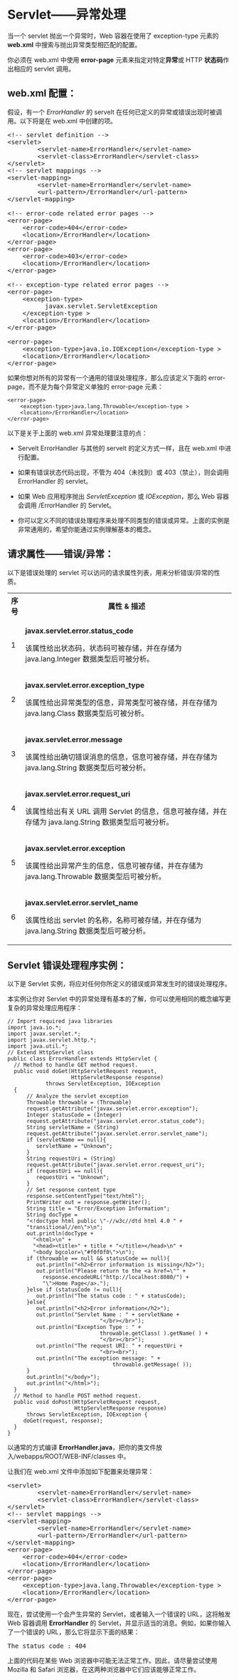 # Servlet——异常处理

当一个 servlet 抛出一个异常时，Web 容器在使用了 exception-type 元素的 **web.xml** 中搜索与抛出异常类型相匹配的配置。

你必须在 web.xml 中使用 **error-page** 元素来指定对特定**异常**或 HTTP **状态码**作出相应的 servlet 调用。

## web.xml 配置：

假设，有一个 *ErrorHandler* 的 servelt 在任何已定义的异常或错误出现时被调用。以下将是在 web.xml 中创建的项。

<pre class="prettyprint notranslate">
&lt;!-- servlet definition --&gt;
&lt;servlet&gt;
        &lt;servlet-name&gt;ErrorHandler&lt;/servlet-name&gt;
        &lt;servlet-class&gt;ErrorHandler&lt;/servlet-class&gt;
&lt;/servlet&gt;
&lt;!-- servlet mappings --&gt;
&lt;servlet-mapping&gt;
        &lt;servlet-name&gt;ErrorHandler&lt;/servlet-name&gt;
        &lt;url-pattern&gt;/ErrorHandler&lt;/url-pattern&gt;
&lt;/servlet-mapping&gt;

&lt;!-- error-code related error pages --&gt;
&lt;error-page&gt;
    &lt;error-code&gt;404&lt;/error-code&gt;
    &lt;location&gt;/ErrorHandler&lt;/location&gt;
&lt;/error-page&gt;
&lt;error-page&gt;
    &lt;error-code&gt;403&lt;/error-code&gt;
    &lt;location&gt;/ErrorHandler&lt;/location&gt;
&lt;/error-page&gt;

&lt;!-- exception-type related error pages --&gt;
&lt;error-page&gt;
    &lt;exception-type&gt;
          javax.servlet.ServletException
    &lt;/exception-type &gt;
    &lt;location&gt;/ErrorHandler&lt;/location&gt;
&lt;/error-page&gt;

&lt;error-page&gt;
    &lt;exception-type&gt;java.io.IOException&lt;/exception-type &gt;
    &lt;location&gt;/ErrorHandler&lt;/location&gt;
&lt;/error-page&gt;
</pre>


如果你想对所有的异常有一个通用的错误处理程序，那么应该定义下面的 error-page，而不是为每个异常定义单独的 error-page 元素：

``` 
<error-page>
    <exception-type>java.lang.Throwable</exception-type >
    <location>/ErrorHandler</location>
</error-page>
```

以下是关于上面的 web.xml 异常处理要注意的点：

- Servelt ErrorHandler 与其他的 servelt 的定义方式一样，且在 web.xml 中进行配置。

- 如果有错误状态代码出现，不管为 404（未找到）或 403（禁止），则会调用 ErrorHandler 的 servlet。

- 如果 Web 应用程序抛出 *ServletException* 或 *IOException*，那么 Web 容器会调用 /ErrorHandler 的 Servlet。

- 你可以定义不同的错误处理程序来处理不同类型的错误或异常。上面的实例是非常通用的，希望你能通过实例理解基本的概念。

## 请求属性——错误/异常：

以下是错误处理的 servlet 可以访问的请求属性列表，用来分析错误/异常的性质。

<table class="table table-bordered">
<tr><th style="width:5%">序号</th><th>属性 &amp; 描述</th></tr>
<tr><td>1</td><td><p><b>javax.servlet.error.status_code</b></p>
<p>该属性给出状态码，状态码可被存储，并在存储为 java.lang.Integer 数据类型后可被分析。</p></td></tr>
<tr><td>2</td><td><p><b>javax.servlet.error.exception_type</b></p>
<p>该属性给出异常类型的信息，异常类型可被存储，并在存储为 java.lang.Class 数据类型后可被分析。</p></td></tr>
<tr><td>3</td><td><p><b>javax.servlet.error.message</b></p>
<p>该属性给出确切错误消息的信息，信息可被存储，并在存储为 java.lang.String 数据类型后可被分析。</p></td></tr>
<tr><td>4</td><td><p><b>javax.servlet.error.request_uri</b></p>
<p>该属性给出有关 URL 调用 Servlet 的信息，信息可被存储，并在存储为 java.lang.String 数据类型后可被分析。</p></td></tr>
<tr><td>5</td><td><p><b>javax.servlet.error.exception</b></p>
<p>该属性给出异常产生的信息，信息可被存储，并在存储为 java.lang.Throwable 数据类型后可被分析。</p></td></tr>
<tr><td>6</td><td><p><b>javax.servlet.error.servlet_name</b></p>
<p>该属性给出 servlet 的名称，名称可被存储，并在存储为 java.lang.String 数据类型后可被分析。</p></td></tr>
</table> 

## Servlet 错误处理程序实例：

以下是 Servlet 实例，将应对任何你所定义的错误或异常发生时的错误处理程序。

本实例让你对 Servlet 中的异常处理有基本的了解，你可以使用相同的概念编写更复杂的异常处理应用程序：

``` 
// Import required java libraries
import java.io.*;
import javax.servlet.*;
import javax.servlet.http.*;
import java.util.*;
// Extend HttpServlet class
public class ErrorHandler extends HttpServlet {
  // Method to handle GET method request.
  public void doGet(HttpServletRequest request,
                    HttpServletResponse response)
            throws ServletException, IOException
  {
      // Analyze the servlet exception       
      Throwable throwable = (Throwable)
      request.getAttribute("javax.servlet.error.exception");
      Integer statusCode = (Integer)
      request.getAttribute("javax.servlet.error.status_code");
      String servletName = (String)
      request.getAttribute("javax.servlet.error.servlet_name");
      if (servletName == null){
         servletName = "Unknown";
      }
      String requestUri = (String)
      request.getAttribute("javax.servlet.error.request_uri");
      if (requestUri == null){
         requestUri = "Unknown";
      }
      // Set response content type
      response.setContentType("text/html");
      PrintWriter out = response.getWriter();
	  String title = "Error/Exception Information";
      String docType =
      "<!doctype html public \"-//w3c//dtd html 4.0 " +
      "transitional//en\">\n";
      out.println(docType +
        "<html>\n" +
        "<head><title>" + title + "</title></head>\n" +
        "<body bgcolor=\"#f0f0f0\">\n");
      if (throwable == null && statusCode == null){
         out.println("<h2>Error information is missing</h2>");
         out.println("Please return to the <a href=\"" + 
           response.encodeURL("http://localhost:8080/") + 
           "\">Home Page</a>.");
      }else if (statusCode != null){
         out.println("The status code : " + statusCode);
      }else{
         out.println("<h2>Error information</h2>");
         out.println("Servlet Name : " + servletName + 
                             "</br></br>");
         out.println("Exception Type : " + 
                             throwable.getClass( ).getName( ) + 
                             "</br></br>");
         out.println("The request URI: " + requestUri + 
                             "<br><br>");
         out.println("The exception message: " + 
                                 throwable.getMessage( ));
      }
      out.println("</body>");
      out.println("</html>");
  }
  // Method to handle POST method request.
  public void doPost(HttpServletRequest request,
                     HttpServletResponse response)
      throws ServletException, IOException {
     doGet(request, response);
  }
}
```

以通常的方式编译 **ErrorHandler.java**，把你的类文件放入<Tomcat-installation-directory>/webapps/ROOT/WEB-INF/classes 中。

让我们在 web.xml 文件中添加如下配置来处理异常：

<pre class="prettyprint notranslate">
&lt;servlet&gt;
        &lt;servlet-name&gt;ErrorHandler&lt;/servlet-name&gt;
        &lt;servlet-class&gt;ErrorHandler&lt;/servlet-class&gt;
&lt;/servlet&gt;
&lt;!-- servlet mappings --&gt;
&lt;servlet-mapping&gt;
        &lt;servlet-name&gt;ErrorHandler&lt;/servlet-name&gt;
        &lt;url-pattern&gt;/ErrorHandler&lt;/url-pattern&gt;
&lt;/servlet-mapping&gt;
&lt;error-page&gt;
    &lt;error-code&gt;404&lt;/error-code&gt;
    &lt;location&gt;/ErrorHandler&lt;/location&gt;
&lt;/error-page&gt;
&lt;error-page&gt;
    &lt;exception-type&gt;java.lang.Throwable&lt;/exception-type &gt;
    &lt;location&gt;/ErrorHandler&lt;/location&gt;
&lt;/error-page&gt;
</pre>

现在，尝试使用一个会产生异常的 Servlet，或者输入一个错误的 URL，这将触发 Web 容器调用 **ErrorHandler** 的 Servlet，并显示适当的消息。例如，如果你输入了一个错误的 URL，那么它将显示下面的结果：

<pre class="result notranslate">
The status code : 404
</pre>



上面的代码在某些 Web 浏览器中可能无法正常工作。因此，请尽量尝试使用 Mozilla 和 Safari 浏览器，在这两种浏览器中它们应该能够正常工作。
